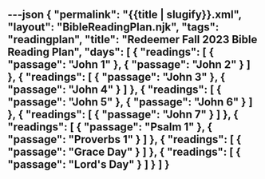 ---json
{
"permalink": "{{title | slugify}}.xml",
  "layout": "BibleReadingPlan.njk",
  "tags": "readingplan",
  "title": "Redeemer Fall 2023 Bible Reading Plan",
  "days": [
    {
      "readings": [
        {
          "passage": "John 1"
        },
        {
          "passage": "John 2"
        }
      ]
    },
    {
      "readings": [
        {
          "passage": "John 3"
        },
        {
          "passage": "John 4"
        }
      ]
    },
    {
      "readings": [
        {
          "passage": "John 5"
        },
        {
          "passage": "John 6"
        }
      ]
    },
    {
      "readings": [
        {
          "passage": "John 7"
        }
      ]
    },
    {
      "readings": [
        {
          "passage": "Psalm 1"
        },
        {
          "passage": "Proverbs 1"
        }
      ]
    },
    {
      "readings": [
        {
          "passage": "Grace Day"
        }
      ]
    },
    {
      "readings": [
        {
          "passage": "Lord's Day"
        }
      ]
    }
  ]
}
---
